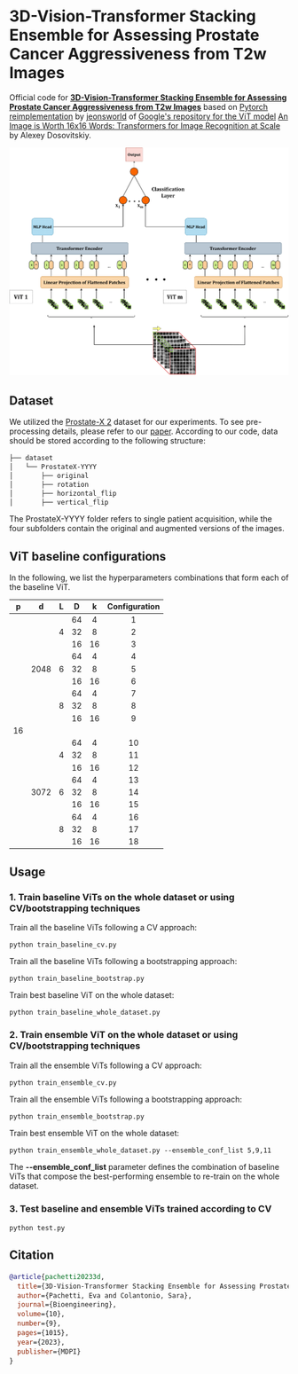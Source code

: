 # 3D-Vision-Transformer Stacking Ensemble for Assessing Prostate Cancer Aggressiveness from T2w Images

Official code for [**3D-Vision-Transformer Stacking Ensemble for Assessing Prostate Cancer Aggressiveness from T2w Images**](https://www.mdpi.com/2306-5354/10/9/1015) based on [Pytorch reimplementation](https://github.com/jeonsworld/ViT-pytorch) by [jeonsworld](https://github.com/jeonsworld) of [Google's repository for the ViT model](https://github.com/google-research/vision_transformer) [An Image is Worth 16x16 Words: Transformers for Image Recognition at Scale](https://arxiv.org/abs/2010.11929) by Alexey Dosovitskiy. 

![vit_ensemble](./img/vit_ensemble.png)

## Dataset
We utilized the [Prostate-X 2](https://www.cancerimagingarchive.net/collection/prostatex/) dataset for our experiments. To see pre-processing details, please refer to our [paper](https://www.mdpi.com/2306-5354/10/9/1015).
According to our code, data should be stored according to the following structure:
```
├── dataset
│   └── ProstateX-YYYY
│       ├── original                             
│       ├── rotation
│       ├── horizontal_flip
│       ├── vertical_flip
```
The ProstateX-YYYY folder refers to single patient acquisition, while the four subfolders contain the original and augmented versions of the images.

## ViT baseline configurations

In the following, we list the hyperparameters combinations that form each of the baseline ViT.

| **p** | **d** | **L** | **D** | **k** | **Configuration** |
|:----:|:-----:|:-----:|:-----:|:-----:|:-----------------:|
|      |       |       | 64    | 4     | 1                 |
|      |       | 4     | 32    | 8     | 2                 |
|      |       |       | 16    | 16    | 3                 |
|      |       |       | 64    | 4     | 4                 |
|      | 2048  | 6     | 32    | 8     | 5                 |
|      |       |       | 16    | 16    | 6                 |
|      |       |       | 64    | 4     | 7                 |
|      |       | 8     | 32    | 8     | 8                 |
|      |       |       | 16    | 16    | 9                 |
| 16   |       |       |       |       |                   |
|      |       |       | 64    | 4     | 10                |
|      |       | 4     | 32    | 8     | 11                |
|      |       |       | 16    | 16    | 12                |
|      |       |       | 64    | 4     | 13                |
|      | 3072  | 6     | 32    | 8     | 14                |
|      |       |       | 16    | 16    | 15                |
|      |       |       | 64    | 4     | 16                |
|      |       | 8     | 32    | 8     | 17                |
|      |       |       | 16    | 16    | 18                |



## Usage

### 1. Train baseline ViTs on the whole dataset or using CV/bootstrapping techniques
Train all the baseline ViTs following a CV approach:
```
python train_baseline_cv.py
```
Train all the baseline ViTs following a bootstrapping approach:
```
python train_baseline_bootstrap.py
```
Train best baseline ViT on the whole dataset:
```
python train_baseline_whole_dataset.py
```


### 2. Train ensemble ViT on the whole dataset or using CV/bootstrapping techniques
Train all the ensemble ViTs following a CV approach:
```
python train_ensemble_cv.py
```
Train all the ensemble ViTs following a bootstrapping approach:
```
python train_ensemble_bootstrap.py
```
Train best ensemble ViT on the whole dataset:
```
python train_ensemble_whole_dataset.py --ensemble_conf_list 5,9,11
```
The **--ensemble_conf_list** parameter defines the combination of baseline ViTs that compose the best-performing ensemble to re-train on the whole dataset.

### 3. Test baseline and ensemble ViTs trained according to CV
```
python test.py
```

## Citation

```bibtex
@article{pachetti20233d,
  title={3D-Vision-Transformer Stacking Ensemble for Assessing Prostate Cancer Aggressiveness from T2w Images},
  author={Pachetti, Eva and Colantonio, Sara},
  journal={Bioengineering},
  volume={10},
  number={9},
  pages={1015},
  year={2023},
  publisher={MDPI}
}
```
